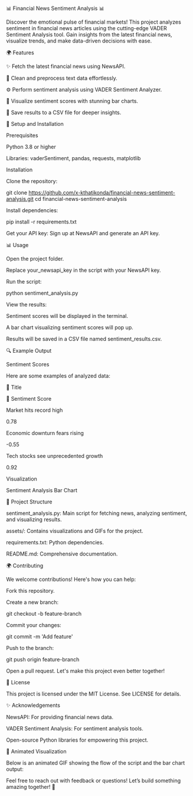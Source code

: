 📊 Financial News Sentiment Analysis 📊

Discover the emotional pulse of financial markets! This project analyzes sentiment in financial news articles using the cutting-edge VADER Sentiment Analysis tool. Gain insights from the latest financial news, visualize trends, and make data-driven decisions with ease.

🌍 Features

✨ Fetch the latest financial news using NewsAPI.

🤧 Clean and preprocess text data effortlessly.

⚙️ Perform sentiment analysis using VADER Sentiment Analyzer.

🔧 Visualize sentiment scores with stunning bar charts.

📂 Save results to a CSV file for deeper insights.

🔧 Setup and Installation

Prerequisites

Python 3.8 or higher

Libraries: vaderSentiment, pandas, requests, matplotlib

Installation

Clone the repository:

git clone https://github.com/x-kthatikonda/financial-news-sentiment-analysis.git
cd financial-news-sentiment-analysis

Install dependencies:

pip install -r requirements.txt

Get your API key: Sign up at NewsAPI and generate an API key.

📊 Usage

Open the project folder.

Replace your_newsapi_key in the script with your NewsAPI key.

Run the script:

python sentiment_analysis.py

View the results:

Sentiment scores will be displayed in the terminal.

A bar chart visualizing sentiment scores will pop up.

Results will be saved in a CSV file named sentiment_results.csv.

🔍 Example Output

Sentiment Scores

Here are some examples of analyzed data:

🔖 Title

🔄 Sentiment Score

Market hits record high

0.78

Economic downturn fears rising

-0.55

Tech stocks see unprecedented growth

0.92

Visualization

Sentiment Analysis Bar Chart



📄 Project Structure

sentiment_analysis.py: Main script for fetching news, analyzing sentiment, and visualizing results.

assets/: Contains visualizations and GIFs for the project.

requirements.txt: Python dependencies.

README.md: Comprehensive documentation.

🌍 Contributing

We welcome contributions! Here's how you can help:

Fork this repository.

Create a new branch:

git checkout -b feature-branch

Commit your changes:

git commit -m 'Add feature'

Push to the branch:

git push origin feature-branch

Open a pull request. Let's make this project even better together!

📃 License

This project is licensed under the MIT License. See LICENSE for details.

✨ Acknowledgements

NewsAPI: For providing financial news data.

VADER Sentiment Analysis: For sentiment analysis tools.

Open-source Python libraries for empowering this project.

🔧 Animated Visualization

Below is an animated GIF showing the flow of the script and the bar chart output:



Feel free to reach out with feedback or questions! Let’s build something amazing together! 🚀

